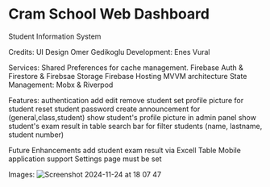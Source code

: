 # Cram School Web Dashboard
Student Information System

Credits: 
UI Design Omer Gedikoglu
Development: Enes Vural

Services:
Shared Preferences for cache management.
Firebase Auth & Firestore & Firebsae Storage
Firebase Hosting
MVVM architecture
State Management: Mobx & Riverpod


Features:
authentication 
add edit remove student
set profile picture for student
reset student password
create announcement for (general,class,student)
show student's profile picture in admin panel
show student's exam result in table
search bar for filter students (name, lastname, student number)

Future Enhancements
add student exam result via Excell Table
Mobile application support
Settings page must be set


Images:
![Screenshot 2024-11-24 at 18 07 47](https://github.com/user-attachments/assets/177c0497-425c-44de-a6fd-785a2d1dbb64)




